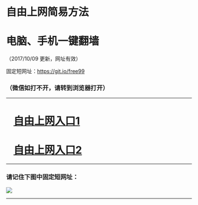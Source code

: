 ﻿# 自由上网简易方法

# 电脑、手机一键翻墙

（2017/10/09 更新，网址有效）

固定短网址：https://git.io/free99

### （微信如打不开，请转到浏览器打开）


***





# &nbsp;&nbsp; <a href="http://ft294883169.fwq-tz-1001.info/fwqtz01.html?t=100900121356 " target="_blank">自由上网入口1</a>
# &nbsp;&nbsp; <a href="http://ft581414392.fwq-tz-1002.info/fwqtz02.html?t=1009001278 " target="_blank">自由上网入口2</a>
***

### 请记住下图中固定短网址：

<img src="https://s3-us-west-2.amazonaws.com/fwq-1001/yjfq-20170905okok.png" /> 


***

